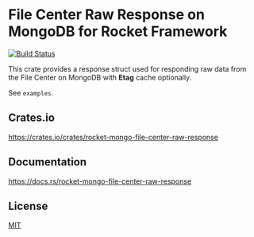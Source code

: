 File Center Raw Response on MongoDB for Rocket Framework
====================

[![Build Status](https://travis-ci.org/magiclen/rocket-mongo-file-center-raw-response.svg?branch=master)](https://travis-ci.org/magiclen/rocket-mongo-file-center-raw-response)

This crate provides a response struct used for responding raw data from the File Center on MongoDB with **Etag** cache optionally.

See `examples`.

## Crates.io

https://crates.io/crates/rocket-mongo-file-center-raw-response

## Documentation

https://docs.rs/rocket-mongo-file-center-raw-response

## License

[MIT](LICENSE)